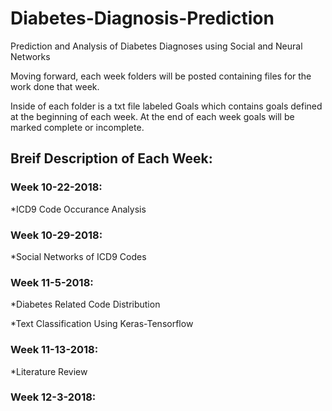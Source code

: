 # Diabetes-Diagnosis-Prediction
Prediction and Analysis of Diabetes Diagnoses using Social and Neural Networks

Moving forward, each week folders will be posted containing files for the work done that week.

Inside of each folder is a txt file labeled Goals which contains goals defined at the beginning of each week.
At the end of each week goals will be marked complete or incomplete.

Breif Description of Each Week:
----------------------------------------------

### Week 10-22-2018:
*ICD9 Code Occurance Analysis

### Week 10-29-2018:
*Social Networks of ICD9 Codes 

### Week 11-5-2018:
*Diabetes Related Code Distribution

*Text Classification Using Keras-Tensorflow

### Week 11-13-2018:
*Literature Review 

### Week 12-3-2018:

